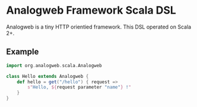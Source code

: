 Analogweb Framework Scala DSL
===============================================

Analogweb is a tiny HTTP orientied framework.
This DSL operated on Scala 2+.

## Example

```scala
import org.analogweb.scala.Analogweb

class Hello extends Analogweb {
    def hello = get("/hello") { request => 
        s"Hello, ${request parameter "name"} !"
    }
}
```
